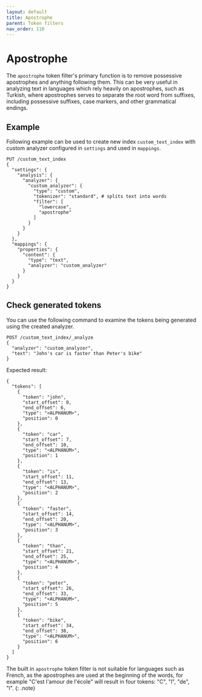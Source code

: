 ```yaml
---
layout: default
title: Apostrophe
parent: Token filters
nav_order: 110
---
```


# Apostrophe

The `apostrophe` token filter's primary function is to remove possessive apostrophes and anything following them. This can be very useful in analyzing text in languages which rely heavily on apostrophes, such as Turkish, where apostrophes serves to separate the root word from suffixes, including possessive suffixes, case markers, and other grammatical endings.


## Example

Following example can be used to create new index `custom_text_index` with custom analyzer configured in `settings` and used in `mappings`.

```
PUT /custom_text_index
{
  "settings": {
    "analysis": {
      "analyzer": {
        "custom_analyzer": {
          "type": "custom",
          "tokenizer": "standard", # splits text into words
          "filter": [
            "lowercase",
            "apostrophe"
          ]
        }
      }
    }
  },
  "mappings": {
    "properties": {
      "content": {
        "type": "text",
        "analyzer": "custom_analyzer"
      }
    }
  }
}
```

## Check generated tokens

You can use the following command to examine the tokens being generated using the created analyzer.

```
POST /custom_text_index/_analyze
{
  "analyzer": "custom_analyzer",
  "text": "John's car is faster than Peter's bike"
}
```

Expected result:

```
{
  "tokens": [
    {
      "token": "john",
      "start_offset": 0,
      "end_offset": 6,
      "type": "<ALPHANUM>",
      "position": 0
    },
    {
      "token": "car",
      "start_offset": 7,
      "end_offset": 10,
      "type": "<ALPHANUM>",
      "position": 1
    },
    {
      "token": "is",
      "start_offset": 11,
      "end_offset": 13,
      "type": "<ALPHANUM>",
      "position": 2
    },
    {
      "token": "faster",
      "start_offset": 14,
      "end_offset": 20,
      "type": "<ALPHANUM>",
      "position": 3
    },
    {
      "token": "than",
      "start_offset": 21,
      "end_offset": 25,
      "type": "<ALPHANUM>",
      "position": 4
    },
    {
      "token": "peter",
      "start_offset": 26,
      "end_offset": 33,
      "type": "<ALPHANUM>",
      "position": 5
    },
    {
      "token": "bike",
      "start_offset": 34,
      "end_offset": 38,
      "type": "<ALPHANUM>",
      "position": 6
    }
  ]
}
```

The built in `apostrophe` token filter is not suitable for languages such as French, as the apostrophes are used at the beginning of the words, for example "C'est l'amour de l'école" will result in four tokens: "C", "l", "de", "l".
{: .note}
